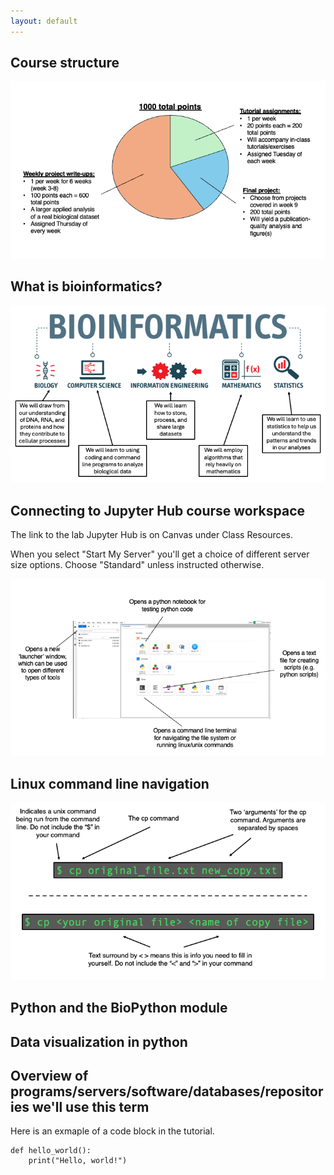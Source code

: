```yaml
---
layout: default
---
```


## Course structure

![Points structure of BB 485](/Images/Week01/points_piechart.png)

## What is bioinformatics?

![what is bioinformatics](/Images/Week01/bioinformatics.png)

## Connecting to Jupyter Hub course workspace

The link to the lab Jupyter Hub is on Canvas under Class Resources.

When you select "Start My Server" you'll get a choice of different server size options. Choose "Standard" unless instructed otherwise.

![Jupyter Hub map](/Images/Week01/JH_nav.png)

## Linux command line navigation

![Anatomy of a unix command](/Images/Week01/unix_command.png)

## Python and the BioPython module

## Data visualization in python

## Overview of programs/servers/software/databases/repositories we'll use this term


Here is an exmaple of a code block in the tutorial. 

```python{linenos=True}
def hello_world():
    print("Hello, world!")
```

